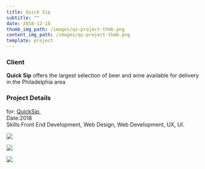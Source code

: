 ```yaml
---
title: Quick Sip
subtitle: ""
date: 2018-12-18
thumb_img_path: /images/qs-project-thmb.png
content_img_path: /images/qs-project-thmb.png
template: project
---
```

### Client

**Quick Sip** offers the largest selection of beer and wine available for delivery in the Philadelphia area

### Project Details

for: [QuickSip](https://www.quicksipdelivery.com/),\
Date:2018\
Skills:Front End Development, Web Design, Web Development, UX, UI.

![](/images/qs-dsk.jpg)

![](/images/qs-tblt.jpg)

![](/images/qs-phn.png)